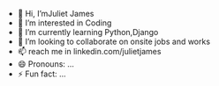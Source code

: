 - 👋 Hi, I’mJuliet James
- 👀 I’m interested in Coding
- 🌱 I’m currently learning Python,Django 
- 💞️ I’m looking to collaborate on onsite jobs and works
- 📫 reach me in linkedin.com/julietjames
- 😄 Pronouns: ...
- ⚡ Fun fact: ...

<!---
JJT19920517/JJT19920517 is a ✨ special ✨ repository because its `README.md` (this file) appears on your GitHub profile.
You can click the Preview link to take a look at your changes.
--->
